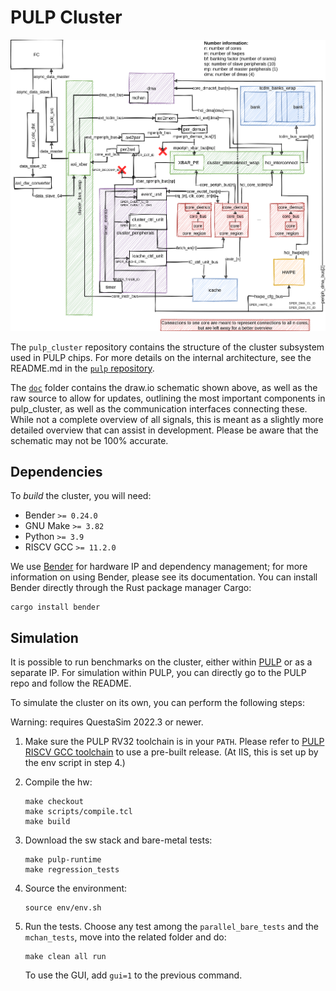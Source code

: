 # PULP Cluster

![pulp_cluster schematic](doc/PULP_CLUSTER.png)

The `pulp_cluster` repository contains the structure of the cluster subsystem
used in PULP chips. For more details on the internal architecture, see the
README.md in the [`pulp` repository](https://github.com/pulp-platform/pulp).

The [`doc`](doc/) folder contains the draw.io schematic shown above, as well as
the raw source to allow for updates, outlining the most important components in
pulp_cluster, as well as the communication interfaces connecting these. While
not a complete overview of all signals, this is meant as a slightly more
detailed overview that can assist in development. Please be aware that the
schematic may not be 100% accurate.

## Dependencies

To *build* the cluster, you will need:

   - Bender `>= 0.24.0`
   - GNU Make `>= 3.82`
   - Python `>= 3.9`
   - RISCV GCC `>= 11.2.0`

We use [Bender](https://github.com/pulp-platform/bender) for hardware IP and dependency management; for more information on using Bender, please see its documentation. You can install Bender directly through the Rust package manager Cargo:

```
cargo install bender
```

## Simulation

It is possible to run benchmarks on the cluster, either within
[PULP](https://github.com/pulp-platform/pulp) or as a separate IP. For
simulation within PULP, you can directly go to the PULP repo and follow the
README.

To simulate the cluster on its own, you can perform the following steps:

Warning: requires QuestaSim 2022.3 or newer.

1. Make sure the PULP RV32 toolchain is in your `PATH`. Please refer to [PULP
   RISCV GCC toolchain](https://github.com/pulp-platform/pulp-riscv-gcc) to use
   a pre-built release. (At IIS, this is set up by the env script in step 4.)

2. Compile the hw:
   ```
   make checkout
   make scripts/compile.tcl
   make build
   ```

3. Download the sw stack and bare-metal tests:
	```
	make pulp-runtime
	make regression_tests
	```

4. Source the environment:
   ```
   source env/env.sh
   ```

5. Run the tests. Choose any test among the `parallel_bare_tests` and the
   `mchan_tests`, move into the related folder and do:

   ```
   make clean all run
   ```

   To use the GUI, add `gui=1` to the previous command.
